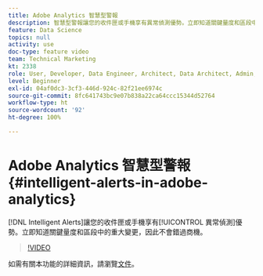 ```yaml
---
title: Adobe Analytics 智慧型警報
description: 智慧型警報讓您的收件匣或手機享有異常偵測優勢。立即知道關鍵量度和區段中的重大變更，因此不會錯過商機。
feature: Data Science
topics: null
activity: use
doc-type: feature video
team: Technical Marketing
kt: 2338
role: User, Developer, Data Engineer, Architect, Data Architect, Admin, Leader
level: Beginner
exl-id: 04af0dc3-3cf3-446d-924c-82f21ee6974c
source-git-commit: 8fc641743bc9e07b838a22ca64ccc15344d52764
workflow-type: ht
source-wordcount: '92'
ht-degree: 100%

---
```


# Adobe Analytics 智慧型警報 {#intelligent-alerts-in-adobe-analytics}

[!DNL Intelligent Alerts]讓您的收件匣或手機享有[!UICONTROL 異常偵測]優勢。立即知道關鍵量度和區段中的重大變更，因此不會錯過商機。

>[!VIDEO](https://video.tv.adobe.com/v/25446/?quality=12&learn=on)

如需有關本功能的詳細資訊，請瀏覽[文件](https://experienceleague.adobe.com/docs/analytics/analyze/analysis-workspace/virtual-analyst/intelligent-alerts/intellligent-alerts.html?lang=zh-Hant)。
